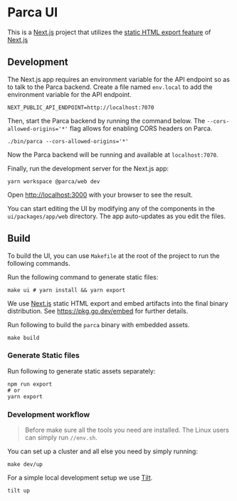 # Parca UI

This is a [Next.js](https://nextjs.org/) project that utilizes
the [static HTML export feature](https://nextjs.org/docs/advanced-features/static-html-export)
of [Next.js](https://nextjs.org/)

## Development

The Next.js app requires an environment variable for the API endpoint so as to talk to the Parca backend. Create a file named `env.local` to add the environment variable for the API endpoint.

```
NEXT_PUBLIC_API_ENDPOINT=http://localhost:7070
```

Then, start the Parca backend by running the command below. The `--cors-allowed-origins='*'` flag allows for enabling CORS headers on Parca.

```shell
./bin/parca --cors-allowed-origins='*'
```

Now the Parca backend will be running and available at `localhost:7070`.

Finally, run the development server for the Next.js app:

```shell
yarn workspace @parca/web dev
```
Open [http://localhost:3000](http://localhost:3000) with your browser to see the result.

You can start editing the UI by modifying any of the components in the `ui/packages/app/web` directory. The app auto-updates as you edit the files.

## Build

To build the UI, you can use `Makefile` at the root of the project to run the following commands.

Run the following command to generate static files:

```shell
make ui # yarn install && yarn export
```

We use [Next.js](https://nextjs.org/) static HTML export and embed artifacts into the final binary distribution.
See https://pkg.go.dev/embed
for further details.

Run following to build the `parca` binary with embedded assets.

```shell
make build
```

### Generate Static files

Run following to generate static assets separately:

```shell
npm run export
# or
yarn export
```

### Development workflow

> Before make sure all the tools you need are installed. The Linux users can simply run `//env.sh`.

You can set up a cluster and all else you need by simply running:
```shell
make dev/up
```

For a simple local development setup we use [Tilt](https://tilt.dev).
```shell
tilt up
```
